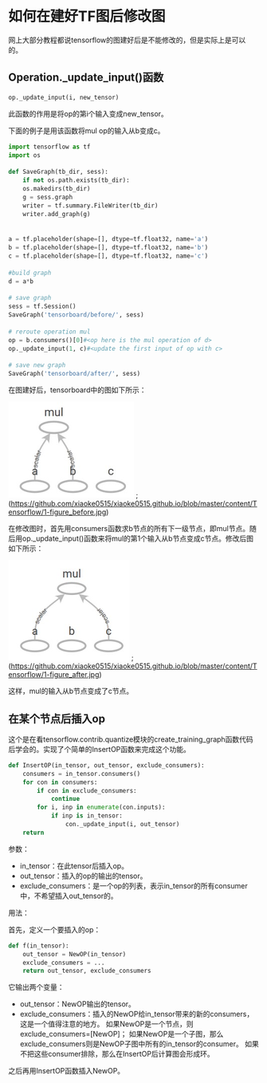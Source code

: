 # 如何在建好TF图后修改图

网上大部分教程都说tensorflow的图建好后是不能修改的，但是实际上是可以的。

## Operation._update_input()函数

```python
op._update_input(i, new_tensor)
```

此函数的作用是将op的第i个输入变成new_tensor。

下面的例子是用该函数将mul op的输入从b变成c。
```python
import tensorflow as tf
import os

def SaveGraph(tb_dir, sess):
    if not os.path.exists(tb_dir):
    os.makedirs(tb_dir)
    g = sess.graph
    writer = tf.summary.FileWriter(tb_dir)
    writer.add_graph(g)
  
    
a = tf.placeholder(shape=[], dtype=tf.float32, name='a')
b = tf.placeholder(shape=[], dtype=tf.float32, name='b')
c = tf.placeholder(shape=[], dtype=tf.float32, name='c')

#build graph  
d = a*b

# save graph
sess = tf.Session()
SaveGraph('tensorboard/before/', sess)

# reroute operation mul
op = b.consumers()[0]#<op here is the mul operation of d>
op._update_input(1, c)#<update the first input of op with c>

# save new graph
SaveGraph('tensorboard/after/', sess)
```

在图建好后，tensorboard中的图如下所示：

![reroute之前](./1-figure_before.jpg)
;(https://github.com/xiaoke0515/xiaoke0515.github.io/blob/master/content/Tensorflow/1-figure_before.jpg)

在修改图时，首先用consumers函数求b节点的所有下一级节点，即mul节点。随后用op._update_input()函数来将mul的第1个输入从b节点变成c节点。修改后图如下所示：

![reroute之后](./1-figure_after.jpg)
;(https://github.com/xiaoke0515/xiaoke0515.github.io/blob/master/content/Tensorflow/1-figure_after.jpg)

这样，mul的输入从b节点变成了c节点。

## 在某个节点后插入op

这个是在看tensorflow.contrib.quantize模块的create_training_graph函数代码后学会的。实现了个简单的InsertOP函数来完成这个功能。

```python
def InsertOP(in_tensor, out_tensor, exclude_consumers):
    consumers = in_tensor.consumers()
    for con in consumers:
        if con in exclude_consumers:
            continue
        for i, inp in enumerate(con.inputs):
            if inp is in_tensor:
                con._update_input(i, out_tensor)
    return
```

参数：
* in_tensor：在此tensor后插入op。
* out_tensor：插入的op的输出的tensor。
* exclude_consumers：是一个op的列表，表示in_tensor的所有consumer中，不希望插入out_tensor的。

用法：

首先，定义一个要插入的op：
```python
def f(in_tensor):
    out_tensor = NewOP(in_tensor)
    exclude_consumers = ...
    return out_tensor, exclude_consumers
```
它输出两个变量：
* out_tensor：NewOP输出的tensor。
* exclude_consumers：插入的NewOP给in_tensor带来的新的consumers，这是一个值得注意的地方。
如果NewOP是一个节点，则exclude_consumers=[NewOP]；
如果NewOP是一个子图，那么exclude_consumers则是NewOP子图中所有的in_tensor的consumer。
如果不把这些consumer排除，那么在InsertOP后计算图会形成环。

之后再用InsertOP函数插入NewOP。